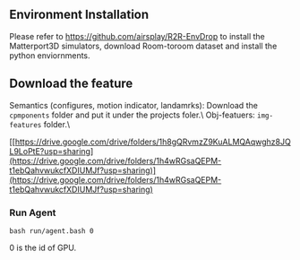 ## Environment Installation
Please refer to https://github.com/airsplay/R2R-EnvDrop to install the Matterport3D simulators, download Room-toroom dataset and install the python enviornments.


## Download the feature
Semantics (configures, motion indicator, landamrks): Download the ``cpmponents`` folder and put it under the projects foler.\\
Obj-featuers: ``img-features`` folder.\\


[[https://drive.google.com/drive/folders/1h8gQRvmzZ9KuALMQAqwghz8JQL9LoPtE?usp=sharing](https://drive.google.com/drive/folders/1h4wRGsaQEPM-t1ebQahvwukcfXDIUMJf?usp=sharing)](https://drive.google.com/drive/folders/1h4wRGsaQEPM-t1ebQahvwukcfXDIUMJf?usp=sharing)

### Run Agent
```
bash run/agent.bash 0
```
0 is the id of GPU.

